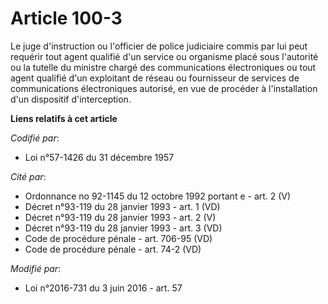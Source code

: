 # Article 100-3

Le juge d'instruction ou l'officier de police judiciaire commis par lui peut requérir tout agent qualifié d'un service ou
organisme placé sous l'autorité ou la tutelle du ministre chargé des communications électroniques  ou tout agent qualifié
d'un exploitant de réseau ou fournisseur de services de communications électroniques  autorisé, en vue de procéder à
l'installation d'un dispositif d'interception.

**Liens relatifs à cet article**

_Codifié par_:

  - Loi n°57-1426 du 31 décembre 1957

_Cité par_:

  - Ordonnance no 92-1145 du 12 octobre 1992 portant e - art. 2 (V)
  - Décret n°93-119 du 28 janvier 1993 - art. 1 (VD)
  - Décret n°93-119 du 28 janvier 1993 - art. 2 (V)
  - Décret n°93-119 du 28 janvier 1993 - art. 3 (VD)
  - Code de procédure pénale - art. 706-95 (VD)
  - Code de procédure pénale - art. 74-2 (VD)

_Modifié par_:

  - Loi n°2016-731 du 3 juin 2016 - art. 57
